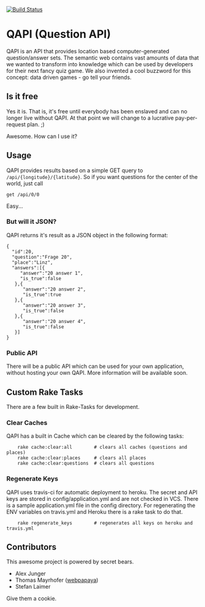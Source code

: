 [![Build Status](https://travis-ci.org/secretBears/QAPI.svg?branch=master)](https://travis-ci.org/secretBears/QAPI)


# QAPI (Question API)
QAPI is an API that provides location based computer-generated question/answer sets. The semantic web contains vast amounts of data that we wanted to transform into knowledge which can be used by developers for their next fancy quiz game. We also invented a cool buzzword for this concept: data driven games - go tell your friends.

## Is it free
Yes it is. That is, it's free until everybody has been enslaved and can no longer live without QAPI. At that point we will change to a lucrative pay-per-request plan. ;)

Awesome. How can I use it?

## Usage

QAPI provides results based on a simple GET query to <code>/api/{longitude}/{latitude}</code>. So if you want questions for the center of the world, just call

```
get /api/0/0
```

Easy...

### But will it JSON?
QAPI returns it's result as a JSON object in the following format:

```
{
  "id":20,
  "question":"Frage 20",
  "place":"Linz",
  "answers":[{
     "answer":"20 answer 1",
     "is_true":false
   },{
      "answer":"20 answer 2",
      "is_true":true
   },{
      "answer":"20 answer 3",
      "is_true":false
   },{
      "answer":"20 answer 4",
      "is_true":false
   }]
}
```


### Public API
There will be a public API which can be used for your own application, without hosting your own QAPI. More information will be available soon.


## Custom Rake Tasks

There are a few built in Rake-Tasks for development.

### Clear Caches
QAPI has a built in Cache which can be cleared by the following tasks:

```
    rake cache:clear:all        # clears all caches (questions and places)
    rake cache:clear:places     # clears all places
    rake cache:clear:questions  # clears all questions
```

### Regenerate Keys

QAPI uses travis-ci for automatic deployment to heroku. The secret and API keys are stored in config/application.yml and are not checked in VCS.
There is a sample application.yml file in the config directory. For regenerating the ENV variables on travis.yml and Heroku there is a rake task to do that.

```
    rake regenerate_keys        # regenerates all keys on heroku and travis.yml
```



## Contributors
This awesome project is powered by secret bears.

* Alex Junger
* Thomas Mayrhofer ([webpapaya](http://www.twitter.com/webpapaya))
* Stefan Laimer

Give them a cookie.